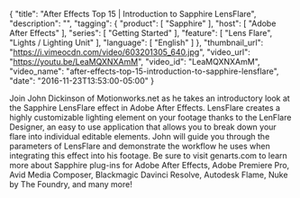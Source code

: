{
  "title": "After Effects Top 15 | Introduction to Sapphire LensFlare",
  "description": "",
  "tagging": {
    "product": [
      "Sapphire"
    ],
    "host": [
      "Adobe After Effects"
    ],
    "series": [
      "Getting Started"
    ],
    "feature": [
      "Lens Flare",
      "Lights / Lighting Unit"
    ],
    "language": [
      "English"
    ]
  },
  "thumbnail_url": "https://i.vimeocdn.com/video/603201305_640.jpg",
  "video_url": "https://youtu.be/LeaMQXNXAmM",
  "video_id": "LeaMQXNXAmM",
  "video_name": "after-effects-top-15-introduction-to-sapphire-lensflare",
  "date": "2016-11-23T13:53:00-05:00"
}

Join John Dickinson of Motionworks.net as he takes an introductory look at the
Sapphire LensFlare effect in Adobe After Effects. LensFlare creates a highly
customizable lighting element on your footage thanks to the LenFlare Designer,
an easy to use application that allows you to break down your flare into
individual editable elements. John will guide you through the parameters of
LensFlare and demonstrate the workflow he uses when integrating this effect
into his footage. Be sure to visit genarts.com to learn more about Sapphire
plug-ins for Adobe After Effects, Adobe Premiere Pro, Avid Media Composer,
Blackmagic Davinci Resolve, Autodesk Flame, Nuke by The Foundry, and many
more!
